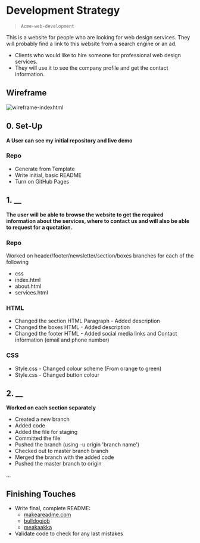 # Development Strategy

> `Acme-web-development`

This is a website for people who are looking for web design services. They will probably find a link to this website from a search engine or an ad.
- Clients who would like to hire someone for professional web design services.
- They will use it to see the company profile and get the contact information.

## Wireframe

<!-- include a wireframe for your project in this repository, and display it here -->
<!-- wireframe.cc is a good site for getting started with wireframes -->
![wireframe-indexhtml](https://user-images.githubusercontent.com/60271901/94626341-535f2a00-02d4-11eb-92c0-7fe8a3442595.png)

## 0. Set-Up

__A User can see my initial repository and live demo__

### Repo

- Generate from Template
- Write initial, basic README
- Turn on GitHub Pages

## 1. __

__The user will be able to browse the website to get the required information about the services, where to contact us and will also be able to request for a quotation.__

### Repo

Worked on header/footer/newsletter/section/boxes branches for each of the following
* css
* index.html
* about.html
* services.html

### HTML

* Changed the section HTML Paragraph - Added description
* Changed the boxes HTML - Added description
* Changed the footer HTML - Added social media links and Contact information (email and phone number)

### CSS

* Style.css - Changed colour scheme (From orange to green)
* Style.css - Changed button colour

## 2. __

__Worked on each section separately__

* Created a new branch
* Added code
* Added the file for staging
* Committed the file
* Pushed the branch (using -u origin 'branch name')
* Checked out to master branch branch
* Merged the branch with the added code
* Pushed the master branch to origin

...

## Finishing Touches

- Write final, complete README:
  - [makeareadme.com](https://www.makeareadme.com/)
  - [bulldogjob](https://bulldogjob.com/news/449-how-to-write-a-good-readme-for-your-github-project)
  - [meakaakka](https://medium.com/@meakaakka/a-beginners-guide-to-writing-a-kickass-readme-7ac01da88ab3)
- Validate code to check for any last mistakes
